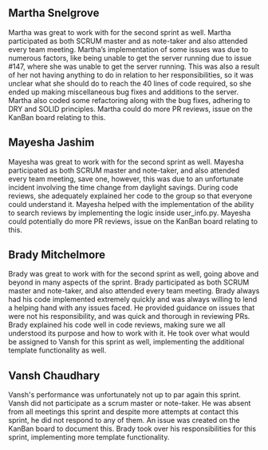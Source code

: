 ## Martha Snelgrove
Martha was great to work with for the second sprint as well. Martha participated as both SCRUM master and as note-taker and also attended every team meeting. Martha’s implementation of some issues was due to numerous factors, like being unable to get the server running due to issue #147, where she was unable to get the server running. This was also a result of her not having anything to do in relation to her responsibilities, so it was unclear what she should do to reach the 40 lines of code required, so she ended up making miscellaneous bug fixes and additions to the server. Martha also coded some refactoring along with the bug fixes, adhering to DRY and SOLID principles. Martha could do more PR reviews, issue on the KanBan board relating to this. 


## Mayesha Jashim
Mayesha was great to work with for the second sprint as well. Mayesha participated as both SCRUM master and note-taker, and also attended every team meeting, save one, however, this was due to an unfortunate incident involving the time change from daylight savings. During code reviews, she adequately explained her code to the group so that everyone could understand it. Mayesha helped with the implementation of the ability to search reviews by implementing the logic inside user_info.py. Mayesha could potentially do more PR reviews, issue on the KanBan board relating to this. 

## Brady Mitchelmore
Brady was great to work with for the second sprint as well, going above and beyond in many aspects of the sprint. Brady participated as both SCRUM master and note-taker, and also attended every team meeting. Brady always had his code implemented extremely quickly and was always willing to lend a helping hand with any issues faced. He provided guidance on issues that were not his responsibility, and was quick and thorough in reviewing PRs. Brady explained his code well in code reviews, making sure we all understood its purpose and how to work with it. He took over what would be assigned to Vansh for this sprint as well, implementing the additional template functionality as well.

## Vansh Chaudhary
Vansh's performance was unfortunately not up to par again this sprint. Vansh did not participate as a scrum master or note-taker. He was absent from all meetings this sprint and despite more attempts at contact this sprint, he did not respond to any of them. An issue was created on the KanBan board to document this. Brady took over his responsibilities for this sprint, implementing more template functionality.



